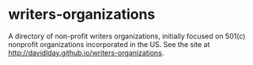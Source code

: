 # writers-organizations
A directory of non-profit writers organizations, initially focused on 501(c) nonprofit organizations incorporated in the US. See the site at http://davidlday.github.io/writers-organizations.
